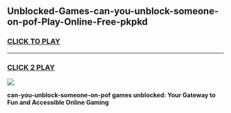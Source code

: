 
## Unblocked-Games-can-you-unblock-someone-on-pof-Play-Online-Free-pkpkd
<h3>
<a href="https://premium76.site?title=can-you-unblock-someone-on-pof&ref=26A">CLICK TO PLAY</a></h3>
<hr>

<h3>
<a href="https://premium76.site?title=can-you-unblock-someone-on-pof&ref=26A">CLICK 2 PLAY</a>
  
</h3>

<a href="https://premium76.site?title=can-you-unblock-someone-on-pof&ref=26A"><img src="https://clearcache.store/games.png"></a>


**can-you-unblock-someone-on-pof games unblocked: Your Gateway to Fun and Accessible Online Gaming**
